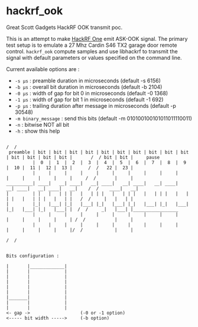 # hackrf_ook
Great Scott Gadgets HackRF OOK transmit poc.

This is an attempt to make [HackRF One](https://greatscottgadgets.com/hackrf) emit ASK-OOK signal. The primary test setup is to emulate a 27 Mhz Cardin S46 TX2 garage door remote control.
`hackrf_ook` compute samples and use libhackrf to transmit the signal with default parameters or values specified on the command line.

Current available options are :

- `-s µs` : preamble duration in microseconds (default -s 6156)
- `-b µs` : overall bit duration in microseconds (default -b 2104)
- `-0 µs` : width of gap for bit 0 in microseconds (default -0 1368)
- `-1 µs` : width of gap for bit 1 in microseconds (default -1 692)
- `-p µs` : trailing duration after message in microseconds (default -p 30548)
- `-m binary_message` : send this bits  (default -m 010100100101011011110011)
- `-n` : bitwise NOT all bit
- `-h` : show this help

```
                                                                                                       /  /
 preamble | bit | bit | bit | bit | bit | bit | bit | bit | bit | bit | bit | bit | bit | bit |       /  / bit | bit |     pause
          |  0  |  1  |  2  |  3  |  4  |  5  |  6  |  7  |  8  |  9  |  10 |  11 |  12 |  13 |      /  /   22 |  23 |
          |     |     |     |     |     |     |     |     |     |     |     |     |     |     |     /  /       |     |
__________| ____|   __| ____|   __| ____|   __| ____|   __| ____|   __| ____|   __| ____|   __|    /  /    ____|   __|
|         | |   |   | | |   |   | | |   |   | | |   |   | | |   |   | | |   |   | | |   |   | |   /  /     |   |   | |
|         |_|   |___| |_|   |___| |_|   |___| |_|   |___| |_|   |___| |_|   |___| |_|   |___| |  /  /     _|   |___| |_________________
          |     |     |     |     |     |     |     |     |     |     |     |     |     |     | /  /           |     |
          |     |     |     |     |     |     |     |     |     |     |     |     |     |     |/  /            |     |
	                                                                                      /  /


Bits configuration :

|       |_____________|
|       |             |
|       |             |
|       |             |
|       |             |
|       |             |
|_______|             |
|       |             |
|       |             |
<- gap ->                   (-0 or -1 option)
<----- bit width ----->     (-b option)
```
